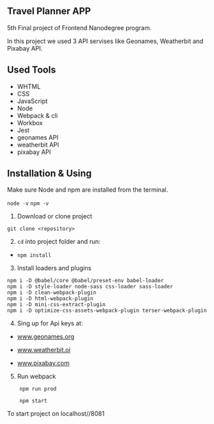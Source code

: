 ## Travel Planner APP

5th Final project of Frontend Nanodegree program.

 In this project we used 3 API servises like Geonames, Weatherbit and Pixabay API.
## Used Tools

- WHTML
- CSS
- JavaScript
- Node
- Webpack & cli
- Workbox
- Jest
- geonames API
- weatherbit API
- pixabay API

## Installation & Using 

Make sure Node and npm are installed from the terminal.

`node -v`
`npm -v`

1. Download or clone project

`git clone <repository>` 

2. `cd` into project folder and run:
- ```npm install```
3. Install loaders and plugins

```
npm i -D @babel/core @babel/preset-env babel-loader
npm i -D style-loader node-sass css-loader sass-loader
npm i -D clean-webpack-plugin
npm i -D html-webpack-plugin
npm i -D mini-css-extract-plugin
npm i -D optimize-css-assets-webpack-plugin terser-webpack-plugin

```

4. Sing up for Api keys at:

- www.geonames.org

- www.weatherbit.oi

- www.pixabay.com
  

5. Run webpack 

```
    npm run prod
```
```
    npm start
```
  
   To start project on localhost//8081



